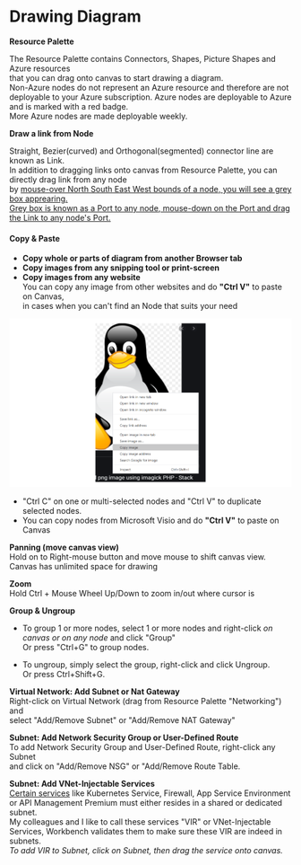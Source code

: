 # Drawing Diagram

**Resource Palette**

The Resource Palette contains Connectors, Shapes, Picture Shapes and Azure resources  
that you can drag onto canvas to start drawing a diagram.  
Non-Azure nodes do not represent an Azure resource and therefore are not deployable to your Azure subscription.
Azure nodes are deployable to Azure and is marked with a red badge.  
More Azure nodes are made deployable weekly. 

**Draw a link from Node**

Straight, Bezier(curved) and Orthogonal(segmented) connector line are known as Link.  
In addition to dragging links onto canvas from Resource Palette, you can directly drag link from any node  
by <ins>mouse-over North South East West bounds of a node, you will see a grey box apprearing<ins>.  
Grey box is known as a Port to any node, mouse-down on the Port and drag the Link to any node's Port.  

#### **Copy & Paste**

  * **Copy whole or parts of diagram from another Browser tab**  
  * **Copy images from any snipping tool or print-screen**
  * **Copy images from any website**  
You can copy any image from other websites and do <b>"Ctrl V"</b> to paste on Canvas,  
in cases when you can't find an Node that suits your need
<img src="./imgs/../../imgs/tutorial-copyimageotherwebsite.png" width="600" height="300" />   

  * "Ctrl C" on one or multi-selected nodes and "Ctrl V" to duplicate selected nodes.
  * You can copy nodes from Microsoft Visio and do <b>"Ctrl V"</b> to paste on Canvas  


**Panning (move canvas view)**   
Hold on to Right-mouse button and move mouse to shift canvas view. Canvas has unlimited space for drawing  

**Zoom**  
Hold Ctrl + Mouse Wheel Up/Down to zoom in/out where cursor is

**Group & Ungroup**  
* To group  1 or more nodes, select 1 or more nodes and right-click _on canvas or on any node_ and click "Group"  
Or press "Ctrl+G" to group nodes.  

* To ungroup, simply select the group, right-click and click Ungroup.  
  Or press Ctrl+Shift+G.  

**Virtual Network: Add Subnet or Nat Gateway**  
Right-click on Virtual Network (drag from Resource Palette "Networking") and  
select "Add/Remove Subnet" or "Add/Remove NAT Gateway"  

**Subnet: Add Network Security Group or User-Defined Route**  
To add Network Security Group and User-Defined Route, right-click any Subnet  
and click on "Add/Remove NSG" or "Add/Remove Route Table.  

**Subnet: Add VNet-Injectable Services**  
[Certain services](https://docs.microsoft.com/en-us/azure/virtual-network/virtual-network-for-azure-services#services-that-can-be-deployed-into-a-virtual-network) like Kubernetes Service, Firewall, App Service Environment or API Management Premium must either resides in a shared or dedicated subnet.  
My colleagues and I like to call these services "VIR" or VNet-Injectable Services, Workbench validates them to make sure these VIR are indeed in subnets.  
_To add VIR to Subnet, click on Subnet, then drag the service onto canvas._
